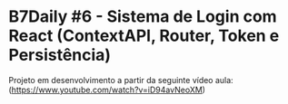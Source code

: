 # B7Daily #6 - Sistema de Login com React (ContextAPI, Router, Token e Persistência)

Projeto em desenvolvimento a partir da seguinte vídeo aula: (https://www.youtube.com/watch?v=iD94avNeoXM)
